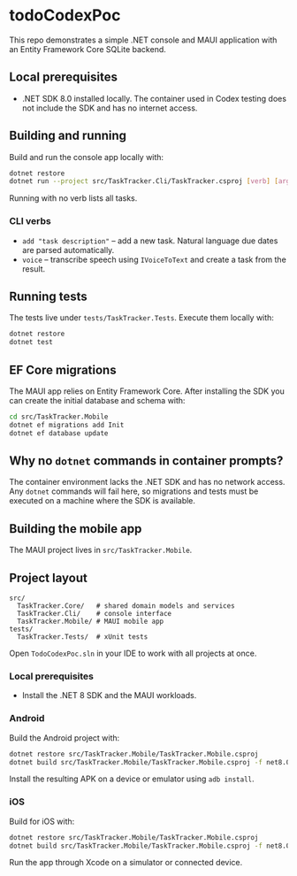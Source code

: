 # todoCodexPoc

This repo demonstrates a simple .NET console and MAUI application with an Entity Framework Core SQLite backend.

## Local prerequisites

- .NET SDK 8.0 installed locally. The container used in Codex testing does not include the SDK and has no internet access.

## Building and running

Build and run the console app locally with:

```bash
dotnet restore
dotnet run --project src/TaskTracker.Cli/TaskTracker.csproj [verb] [arguments]
```

Running with no verb lists all tasks.

### CLI verbs

- `add "task description"` &ndash; add a new task. Natural language due dates are parsed automatically.
- `voice` &ndash; transcribe speech using `IVoiceToText` and create a task from the result.

## Running tests

The tests live under `tests/TaskTracker.Tests`. Execute them locally with:

```bash
dotnet restore
dotnet test
```

## EF Core migrations

The MAUI app relies on Entity Framework Core. After installing the SDK you can create the initial database and schema with:

```bash
cd src/TaskTracker.Mobile
dotnet ef migrations add Init
dotnet ef database update
```

## Why no `dotnet` commands in container prompts?

The container environment lacks the .NET SDK and has no network access. Any `dotnet` commands will fail here, so migrations and tests must be executed on a machine where the SDK is available.

## Building the mobile app

The MAUI project lives in `src/TaskTracker.Mobile`.

## Project layout

```
src/
  TaskTracker.Core/   # shared domain models and services
  TaskTracker.Cli/    # console interface
  TaskTracker.Mobile/ # MAUI mobile app
tests/
  TaskTracker.Tests/  # xUnit tests
```

Open `TodoCodexPoc.sln` in your IDE to work with all projects at once.

### Local prerequisites

- Install the .NET 8 SDK and the MAUI workloads.

### Android

Build the Android project with:

```bash
dotnet restore src/TaskTracker.Mobile/TaskTracker.Mobile.csproj
dotnet build src/TaskTracker.Mobile/TaskTracker.Mobile.csproj -f net8.0-android
```

Install the resulting APK on a device or emulator using `adb install`.

### iOS

Build for iOS with:

```bash
dotnet restore src/TaskTracker.Mobile/TaskTracker.Mobile.csproj
dotnet build src/TaskTracker.Mobile/TaskTracker.Mobile.csproj -f net8.0-ios
```

Run the app through Xcode on a simulator or connected device.
